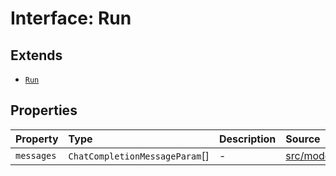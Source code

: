 # Interface: Run

## Extends

- [`Run`](../../Base/interfaces/Run.md)

## Properties

| Property | Type | Description | Source |
| :------ | :------ | :------ | :------ |
| `messages` | `ChatCompletionMessageParam`[] | - | [src/model/types.ts:51](https://github.com/dexaai/llm-tools/blob/5a38bb8/src/model/types.ts#L51) |
